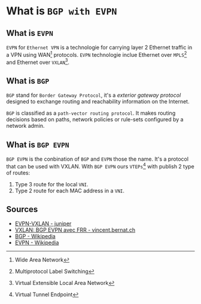 # What is `BGP with EVPN`

## What is `EVPN`

`EVPN` for `Ethernet VPN` is a technologie for carrying layer 2 Ethernet traffic in a VPN using WAN[^wan] protocols.
`EVPN` technologie inclue Ethernet over `MPLS`[^mpls] and Ethernet over `VXLAN`[^vxlan].

[^wan]: Wide Area Network
[^mpls]: Multiprotocol Label Switching
[^vxlan]: Virtual Extensible Local Area Network

## What is `BGP`

`BGP` stand for `Border Gateway Protocol`, it's a *exterior gateway protocol* designed to exchange routing and reachability information on the Internet.

`BGP` is classified as a `path-vector routing protocol`. It makes routing decisions based on paths, network policies or rule-sets configured by a network admin.

## What is `BGP EVPN`

`BGP EVPN` is the conbination of `BGP` and `EVPN` those the name.
It's a protocol that can be used with VXLAN.
With `BGP EVPN` ours `VTEPs`[^vtep] with publish 2 type of routes:

1. Type 3 route for the local `VNI`.
2. Type 2 route for each MAC address in a `VNI`.

[^vtep]: Virtual Tunnel Endpoint
[^vni]: Virtual Network Identifier

## Sources

- [EVPN-VXLAN - juniper](https://www.juniper.net/fr/fr/research-topics/what-is-evpn-vxlan.html)
- [VXLAN: BGP EVPN avec FRR - vincent.bernat.ch](https://vincent.bernat.ch/fr/blog/2017-vxlan-bgp-evpn)
- [BGP - Wikipedia](https://en.wikipedia.org/wiki/Border_Gateway_Protocol)
- [EVPN - Wikipedia](https://en.wikipedia.org/wiki/Ethernet_VPN)
